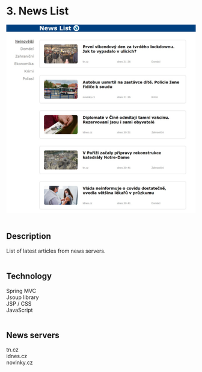 # 3. News List

<div>
  <img src="image.jpg">
</div> <br>

## Description
List of latest articles from news servers. <br><br>

## Technology
Spring MVC <br>
Jsoup library <br>
JSP / CSS <br>
JavaScript <br><br>

## News servers
tn.cz <br>
idnes.cz <br>
novinky.cz 
